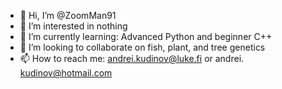 - 👋 Hi, I’m @ZoomMan91
- 👀 I’m interested in nothing
- 🌱 I’m currently learning: Advanced Python and beginner C++
- 💞️ I’m looking to collaborate on fish, plant, and tree genetics
- 📫 How to reach me: andrei.kudinov@luke.fi or andrei. kudinov@hotmail.com

<!---
ZoomMan91/ZoomMan91 is a ✨ special ✨ repository because its `README.md` (this file) appears on your GitHub profile.
You can click the Preview link to take a look at your changes.
--->
